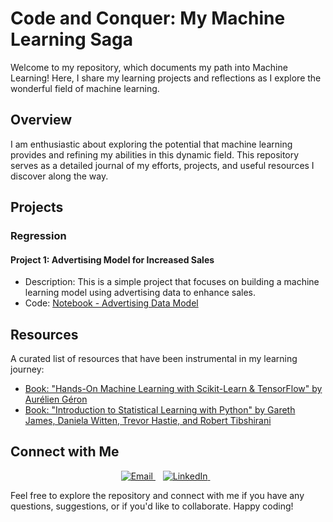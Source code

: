# Code and Conquer: My Machine Learning Saga

Welcome to my repository, which documents my path into Machine Learning! Here, I share my learning projects and reflections as I explore the wonderful field of machine learning.

## Overview

I am enthusiastic about exploring the potential that machine learning provides and refining my abilities in this dynamic field. This repository serves as a detailed journal of my efforts, projects, and useful resources I discover along the way.

## Projects

### Regression

#### Project 1: Advertising Model for Increased Sales

- Description: This is a simple project that focuses on building a machine learning model using advertising data to enhance sales.
- Code: [Notebook - Advertising Data Model](/projects/regression/p1/advertising.ipynb)

## Resources

A curated list of resources that have been instrumental in my learning journey:

- [Book: "Hands-On Machine Learning with Scikit-Learn & TensorFlow" by Aurélien Géron](https://www.oreilly.com/library/view/hands-on-machine-learning/9781492032632/)
- [Book: "Introduction to Statistical Learning with Python" by Gareth James, Daniela Witten, Trevor Hastie, and Robert Tibshirani](https://www.statlearning.com/)

## Connect with Me

<p align="center">
  <a href="mailto:iyke.zusi@gmail.com">
    <img src="https://img.shields.io/badge/Email-%23D14836.svg?&style=for-the-badge&logo=gmail&logoColor=white" alt="Email">
  </a>&nbsp;&nbsp;
  <a href="https://www.linkedin.com/in/iomozusi/">
    <img src="https://img.shields.io/badge/LinkedIn-%230077B5.svg?&style=for-the-badge&logo=linkedin&logoColor=white" alt="LinkedIn">
  </a>&nbsp;&nbsp;
</p>

Feel free to explore the repository and connect with me if you have any questions, suggestions, or if you'd like to collaborate. Happy coding!
